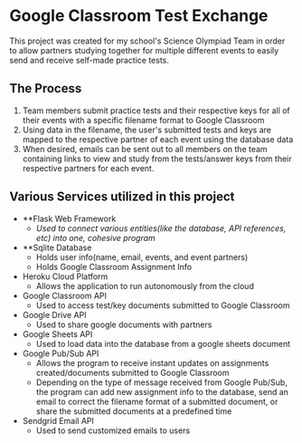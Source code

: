 # Google Classroom Test Exchange
This project was created for my school's Science Olympiad Team in order to allow partners studying together for multiple different events to easily send and receive self-made practice tests.
## The Process
1. Team members submit practice tests and their respective keys for all of their events with a specific filename format to Google Classroom
2. Using data in the filename, the user's submitted tests and keys are mapped to the respective partner of each event using the database data
3. When desired, emails can be sent out to all members on the team containing links to view and study from the tests/answer keys from their respective partners for each event.

## Various Services utilized in this project
- **Flask Web Framework
  - *Used to connect various entities(like the database, API references, etc) into one, cohesive program*
- **Sqlite Database
  - Holds user info(name, email, events, and event partners)
  - Holds Google Classroom Assignment Info
- Heroku Cloud Platform
  - Allows the application to run autonomously from the cloud
- Google Classroom API
  - Used to access test/key documents submitted to Google Classroom
- Google Drive API
  - Used to share google documents with partners
- Google Sheets API
  - Used to load data into the database from a google sheets document
- Google Pub/Sub API
  - Allows the program to receive instant updates on assignments created/documents submitted to Google Classroom 
  - Depending on the type of message received from Google Pub/Sub, the program can add new assignment info to the database, send an email to correct the filename format of a submitted document, or share the submitted documents at a predefined time
- Sendgrid Email API
  - Used to send customized emails to users



